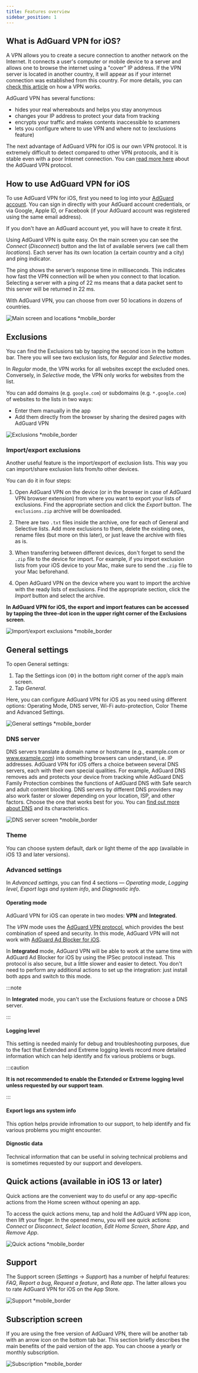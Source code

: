 ```yaml
---
title: Features overview
sidebar_position: 1
---
```


## What is AdGuard VPN for iOS?

A VPN allows you to create a secure connection to another network on the Internet. It connects a user's computer or mobile device to a server and allows one to browse the internet using a "cover" IP address. If the VPN server is located in another country, it will appear as if your internet connection was established from this country. For more details, you can [check this article](/general/how-vpn-works) on how a VPN works.

AdGuard VPN has several functions:

- hides your real whereabouts and helps you stay anonymous
- changes your IP address to protect your data from tracking
- encrypts your traffic and makes contents inaccessible to scammers
- lets you configure where to use VPN and where not to (exclusions feature)

The next advantage of AdGuard VPN for iOS is our own VPN protocol. It is extremely difficult to detect compared to other VPN protocols, and it is stable even with a poor Internet connection. You can [read more here](/general/adguard-vpn-protocol) about the AdGuard VPN protocol.

## How to use AdGuard VPN for iOS

To use AdGuard VPN for iOS, first you need to log into your [AdGuard account](https://my.adguard.com/). You can sign in directly with your AdGuard account credentials, or via Google, Apple ID, or Facebook (if your AdGuard account was registered using the same email address).

If you don't have an AdGuard account yet, you will have to create it first.

Using AdGuard VPN is quite easy. On the main screen you can see the *Connect* (*Disconnect*) button and the list of available servers (we call them *locations*). Each server has its own location (a certain country and a city) and ping indicator.

The ping shows the server’s response time in milliseconds. This indicates how fast the VPN connection will be when you connect to that location. Selecting a server with a ping of 22 ms means that a data packet sent to this server will be returned in 22 ms.

With AdGuard VPN, you can choose from over 50 locations in dozens of countries.

![Main screen and locations *mobile_border](https://cdn.adguardvpn.com/content/kb/vpn/ios/2.2/main-locations.png)

## Exclusions

You can find the Exclusions tab by tapping the second icon in the bottom bar. There you will see two exclusion lists, for *Regular* and *Selective* modes.

In *Regular* mode, the VPN works for all websites except the excluded ones. Conversely, in *Selective* mode, the VPN only works for websites from the list.

You can add domains (e.g. `google.com`) or subdomains (e.g. `*.google.com`) of websites to the lists in two ways:

- Enter them manually in the app
- Add them directly from the browser by sharing the desired pages with AdGuard VPN

![Exclusions *mobile_border](https://cdn.adguardvpn.com/content/kb/vpn/ios/2.2/exclusions-add.png)

### Import/export exclusions

Another useful feature is the import/export of exclusion lists. This way you can import/share exclusion lists from/to other devices.

You can do it in four steps:

1. Open AdGuard VPN on the device (or in the browser in case of AdGuard VPN browser extension) from where you want to export your lists of exclusions. Find the appropriate section and click the *Export* button. The `exclusions.zip` archive will be downloaded.

2. There are two `.txt` files inside the archive, one for each of General and Selective lists. Add more exclusions to them, delete the existing ones, rename files (but more on this later), or just leave the archive with files as is.

3. When transferring between different devices, don't forget to send the `.zip` file to the device for import. For example, if you import exclusion lists from your iOS device to your Mac, make sure to send the `.zip` file to your Mac beforehand.

4. Open AdGuard VPN on the device where you want to import the archive with the ready lists of exclusions. Find the appropriate section, click the *Import* button and select the archive.

**In AdGuard VPN for iOS, the export and import features can be accessed by tapping the three-dot icon in the upper right corner of the Exclusions screen**.

![Import/export exclusions *mobile_border](https://cdn.adguardvpn.com/content/kb/vpn/ios/2.2/exclusions-3dot-menu.png)

## General settings

To open General settings:

1. Tap the Settings icon (⚙) in the bottom right corner of the app’s main screen.
2. Tap *General*.

Here, you can configure AdGuard VPN for iOS as you need using different options: Operating Mode, DNS server, Wi-Fi auto-protection, Color Theme and Advanced Settings.

![General settings *mobile_border](https://cdn.adguardvpn.com/content/kb/vpn/ios/2.2/general-settings.png)

### DNS server

DNS servers translate a domain name or hostname (e.g., example.com or www.example.com) into something browsers can understand, i.e. IP addresses. AdGuard VPN for iOS offers a choice between several DNS servers, each with their own special qualities. For example, AdGuard DNS removes ads and protects your device from tracking while AdGuard DNS Family Protection combines the functions of AdGuard DNS with Safe search and adult content blocking. DNS servers by different DNS providers may also work faster or slower depending on your location, ISP, and other factors. Choose the one that works best for you. You can [find out more about DNS](https://adguard-dns.io/kb/general/dns-filtering/#what-is-dns) and its characteristics.

![DNS server screen *mobile_border](https://cdn.adguardvpn.com/content/kb/vpn/ios/2.2/DNS-server.png)

### Theme

You can choose system default, dark or light theme of the app (available in iOS 13 and later versions).

### Advanced settings

In *Advanced settings*, you can find 4 sections — *Operating mode*, *Logging level*, *Export logs and system info*, and *Diagnostic info*.

#### Operating mode

AdGuard VPN for iOS can operate in two modes: **VPN** and **Integrated**.

The *VPN* mode uses the [AdGuard VPN protocol](/general/adguard-vpn-protocol), which provides the best combination of speed and security. In this mode, AdGuard VPN will not work with [AdGuard Ad Blocker for iOS](https://adguard.com/adguard-ios/overview.html).

In **Integrated** mode, AdGuard VPN will be able to work at the same time with AdGuard Ad Blocker for iOS by using the IPSec protocol instead. This protocol is also secure, but a little slower and easier to detect. You don't need to perform any additional actions to set up the integration: just install both apps and switch to this mode.

:::note

In **Integrated** mode, you can't use the Exclusions feature or choose a DNS server.

:::

#### Logging level

This setting is needed mainly for debug and troubleshooting purposes, due to the fact that Extended and Extreme logging levels record more detailed information which can help identify and fix various problems or bugs.

:::caution

**It is not recommended to enable the Extended or Extreme logging level unless requested by our support team**.

:::

#### Export logs ans system info

This option helps provide infromation to our support, to help identify and fix various problems you might encounter.

#### Dignostic data

Technical information that can be useful in solving technical problems and is sometimes requested by our support and developers.

## Quick actions (available in iOS 13 or later)

Quick actions are the convenient way to do useful or any app-specific actions from the Home screen without opening an app.

To access the quick actions menu, tap and hold the AdGuard VPN app icon, then lift your finger. In the opened menu, you will see quick actions: *Connect* or *Disconnect*, *Select location*, *Edit Home Screen*, *Share App*, and *Remove App*.

![Quick actions *mobile_border](https://cdn.adguardvpn.com/content/kb/vpn/ios/2.2/quick-action-menu.png)

## Support

The Support screen (*Settings* → *Support*) has a number of helpful features: *FAQ*, *Report a bug*, *Request a feature*, and *Rate app*. The latter allows you to rate AdGuard VPN for iOS on the App Store.

![Support *mobile_border](https://cdn.adguardvpn.com/content/kb/vpn/ios/2.2/support.png)

## Subscription screen

If you are using the free version of AdGuard VPN, there will be another tab with an arrow icon on the bottom tab bar. This section briefly describes the main benefits of the paid version of the app. You can choose a yearly or monthly subscription.

![Subscription *mobile_border](https://cdn.adguardvpn.com/content/kb/vpn/ios/2.2/unlimited.png)
